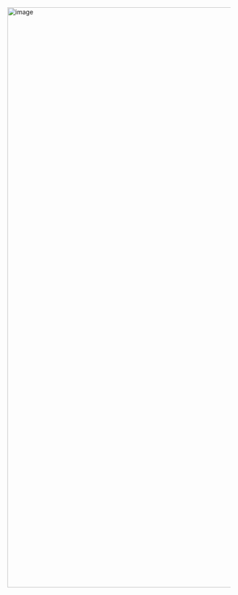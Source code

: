 <img width="827" height="1309" alt="image" src="https://github.com/user-attachments/assets/d540e7c8-c20a-472b-b2c7-be88309bfb7c" />
